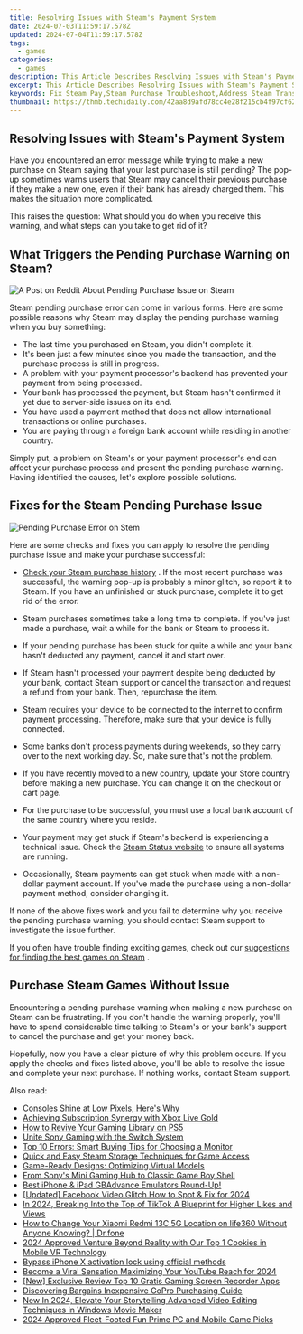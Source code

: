 ```yaml
---
title: Resolving Issues with Steam's Payment System
date: 2024-07-03T11:59:17.578Z
updated: 2024-07-04T11:59:17.578Z
tags:
  - games
categories:
  - games
description: This Article Describes Resolving Issues with Steam's Payment System
excerpt: This Article Describes Resolving Issues with Steam's Payment System
keywords: Fix Steam Pay,Steam Purchase Troubleshoot,Address Steam Transaction Errors,Streaming Wallet Issues Resolved,Steam Payment Glitch Solve,Improve Steam Credit Process,Tackle Steam Payment Hurdles
thumbnail: https://thmb.techidaily.com/42aa8d9afd78cc4e28f215cb4f97cf62596e277c3f338f8c86d6f5318d22c5f4.jpg
---
```


## Resolving Issues with Steam's Payment System

 Have you encountered an error message while trying to make a new purchase on Steam saying that your last purchase is still pending? The pop-up sometimes warns users that Steam may cancel their previous purchase if they make a new one, even if their bank has already charged them. This makes the situation more complicated.

 This raises the question: What should you do when you receive this warning, and what steps can you take to get rid of it?

## What Triggers the Pending Purchase Warning on Steam?

![A Post on Reddit About Pending Purchase Issue on Steam](https://static1.makeuseofimages.com/wordpress/wp-content/uploads/2023/09/a-post-on-reddit-about-pending-purchase-issue-on-steam.jpg)

 Steam pending purchase error can come in various forms. Here are some possible reasons why Steam may display the pending purchase warning when you buy something:

* The last time you purchased on Steam, you didn't complete it.
* It's been just a few minutes since you made the transaction, and the purchase process is still in progress.
* A problem with your payment processor's backend has prevented your payment from being processed.
* Your bank has processed the payment, but Steam hasn't confirmed it yet due to server-side issues on its end.
* You have used a payment method that does not allow international transactions or online purchases.
* You are paying through a foreign bank account while residing in another country.

 Simply put, a problem on Steam's or your payment processor's end can affect your purchase process and present the pending purchase warning. Having identified the causes, let's explore possible solutions.

## Fixes for the Steam Pending Purchase Issue
![Pending Purchase Error on Stem](https://static1.makeuseofimages.com/wordpress/wp-content/uploads/2023/09/pending-purchase-error-on-stem.jpg)

 Here are some checks and fixes you can apply to resolve the pending purchase issue and make your purchase successful:

* [Check your Steam purchase history](https://www.makeuseof.com/how-to-view-steam-purchase-history/) . If the most recent purchase was successful, the warning pop-up is probably a minor glitch, so report it to Steam. If you have an unfinished or stuck purchase, complete it to get rid of the error.
* Steam purchases sometimes take a long time to complete. If you've just made a purchase, wait a while for the bank or Steam to process it.
* If your pending purchase has been stuck for quite a while and your bank hasn't deducted any payment, cancel it and start over.
* If Steam hasn't processed your payment despite being deducted by your bank, contact Steam support or cancel the transaction and request a refund from your bank. Then, repurchase the item.
* Steam requires your device to be connected to the internet to confirm payment processing. Therefore, make sure that your device is fully connected.

* Some banks don't process payments during weekends, so they carry over to the next working day. So, make sure that's not the problem.
* If you have recently moved to a new country, update your Store country before making a new purchase. You can change it on the checkout or cart page.
* For the purchase to be successful, you must use a local bank account of the same country where you reside.
* Your payment may get stuck if Steam's backend is experiencing a technical issue. Check the [Steam Status website](https://steamstat.us/) to ensure all systems are running.
* Occasionally, Steam payments can get stuck when made with a non-dollar payment account. If you've made the purchase using a non-dollar payment method, consider changing it.

 If none of the above fixes work and you fail to determine why you receive the pending purchase warning, you should contact Steam support to investigate the issue further.

 If you often have trouble finding exciting games, check out our [suggestions for finding the best games on Steam](https://www.makeuseof.com/best-steam-games-ways-to-find/) .

## Purchase Steam Games Without Issue

 Encountering a pending purchase warning when making a new purchase on Steam can be frustrating. If you don't handle the warning properly, you'll have to spend considerable time talking to Steam's or your bank's support to cancel the purchase and get your money back.

 Hopefully, now you have a clear picture of why this problem occurs. If you apply the checks and fixes listed above, you'll be able to resolve the issue and complete your next purchase. If nothing works, contact Steam support.


<ins class="adsbygoogle"
     style="display:block"
     data-ad-format="autorelaxed"
     data-ad-client="ca-pub-7571918770474297"
     data-ad-slot="1223367746"></ins>



<ins class="adsbygoogle"
     style="display:block"
     data-ad-client="ca-pub-7571918770474297"
     data-ad-slot="8358498916"
     data-ad-format="auto"
     data-full-width-responsive="true"></ins>

<span class="atpl-alsoreadstyle">Also read:</span>
<div><ul>
<li><a href="https://games-able.techidaily.com/consoles-shine-at-low-pixels-heres-why/"><u>Consoles Shine at Low Pixels, Here's Why</u></a></li>
<li><a href="https://games-able.techidaily.com/achieving-subscription-synergy-with-xbox-live-gold/"><u>Achieving Subscription Synergy with Xbox Live Gold</u></a></li>
<li><a href="https://games-able.techidaily.com/how-to-revive-your-gaming-library-on-ps5/"><u>How to Revive Your Gaming Library on PS5</u></a></li>
<li><a href="https://games-able.techidaily.com/unite-sony-gaming-with-the-switch-system/"><u>Unite Sony Gaming with the Switch System</u></a></li>
<li><a href="https://games-able.techidaily.com/top-10-errors-smart-buying-tips-for-choosing-a-monitor/"><u>Top 10 Errors: Smart Buying Tips for Choosing a Monitor</u></a></li>
<li><a href="https://games-able.techidaily.com/quick-and-easy-steam-storage-techniques-for-game-access/"><u>Quick and Easy Steam Storage Techniques for Game Access</u></a></li>
<li><a href="https://games-able.techidaily.com/game-ready-designs-optimizing-virtual-models/"><u>Game-Ready Designs: Optimizing Virtual Models</u></a></li>
<li><a href="https://games-able.techidaily.com/from-sonys-mini-gaming-hub-to-classic-game-boy-shell/"><u>From Sony's Mini Gaming Hub to Classic Game Boy Shell</u></a></li>
<li><a href="https://games-able.techidaily.com/best-iphone-and-ipad-gbadvance-emulators-round-up/"><u>Best iPhone & iPad GBAdvance Emulators Round-Up!</u></a></li>
<li><a href="https://facebook-video-content.techidaily.com/updated-facebook-video-glitch-how-to-spot-and-fix-for-2024/"><u>[Updated] Facebook Video Glitch  How to Spot & Fix for 2024</u></a></li>
<li><a href="https://tiktok-video-recordings.techidaily.com/in-2024-breaking-into-the-top-of-tiktok-a-blueprint-for-higher-likes-and-views/"><u>In 2024, Breaking Into the Top of TikTok  A Blueprint for Higher Likes and Views</u></a></li>
<li><a href="https://location-social.techidaily.com/how-to-change-your-xiaomi-redmi-13c-5g-location-on-life360-without-anyone-knowing-drfone-by-drfone-virtual-android/"><u>How to Change Your Xiaomi Redmi 13C 5G Location on life360 Without Anyone Knowing? | Dr.fone</u></a></li>
<li><a href="https://some-skills.techidaily.com/2024-approved-venture-beyond-reality-with-our-top-1-cookies-in-mobile-vr-technology/"><u>2024 Approved  Venture Beyond Reality with Our Top 1 Cookies in Mobile VR Technology</u></a></li>
<li><a href="https://phone-solutions.techidaily.com/bypass-iphone-x-activation-lock-using-official-methods-by-drfone-ios-unlock-ios-unlock/"><u>Bypass iPhone X activation lock using official methods</u></a></li>
<li><a href="https://youtube-videos.techidaily.com/become-a-viral-sensation-maximizing-your-youtube-reach-for-2024/"><u>Become a Viral Sensation  Maximizing Your YouTube Reach for 2024</u></a></li>
<li><a href="https://screen-capture.techidaily.com/new-exclusive-review-top-10-gratis-gaming-screen-recorder-apps/"><u>[New] Exclusive Review  Top 10 Gratis Gaming Screen Recorder Apps</u></a></li>
<li><a href="https://extra-resources.techidaily.com/discovering-bargains-inexpensive-gopro-purchasing-guide/"><u>Discovering Bargains  Inexpensive GoPro Purchasing Guide</u></a></li>
<li><a href="https://ai-video-apps.techidaily.com/new-in-2024-elevate-your-storytelling-advanced-video-editing-techniques-in-windows-movie-maker/"><u>New In 2024, Elevate Your Storytelling Advanced Video Editing Techniques in Windows Movie Maker</u></a></li>
<li><a href="https://some-techniques.techidaily.com/2024-approved-fleet-footed-fun-prime-pc-and-mobile-game-picks/"><u>2024 Approved  Fleet-Footed Fun  Prime PC and Mobile Game Picks</u></a></li>
</ul></div>
